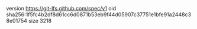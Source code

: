 version https://git-lfs.github.com/spec/v1
oid sha256:1f5fc4b2df8d61cc6d0871b53eb9f44d05907c37751e1bfe91a2448c38e01754
size 3218
